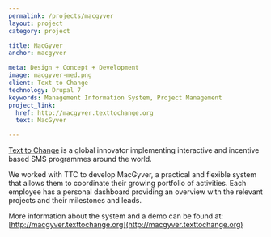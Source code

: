 ```yaml
---
permalink: /projects/macgyver
layout: project
category: project

title: MacGyver
anchor: macgyver

meta: Design + Concept + Development
image: macgyver-med.png
client: Text to Change
technology: Drupal 7
keywords: Management Information System, Project Management
project_link:
  href: http://macgyver.texttochange.org
  text: MacGyver

---
```

[Text to Change](http://www.texttochange.com/) is a global innovator implementing interactive and incentive based SMS programmes around the world.

We worked with TTC to develop MacGyver, a practical and flexible system that allows them to coordinate their growing portfolio of activities. Each employee has a personal dashboard providing an overview with the relevant projects and their milestones and leads.

More information about the system and a demo can be found at: [http://macgyver.texttochange.org](http://macgyver.texttochange.org)
      